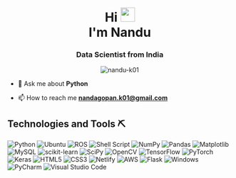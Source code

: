 <h1 align="center">Hi <img src="https://github.com/blackcater/blackcater/raw/main/images/Hi.gif" height="32"/><br>I'm Nandu </h1>
<h3 align="center">Data Scientist from India</h3>

<p align="center"> <img src="https://komarev.com/ghpvc/?username=nandu-k01&label=Visitors&color=green"
        alt="nandu-k01" /> </p>

<!--  <p align="center"> <a href="https://github.com/ryo-ma/github-profile-trophy"><img style="margin-left: 10px;"
           src="https://github-profile-trophy.vercel.app/?username=nandu-k01&theme=nord" alt="nandu-k01" /></a> </p> -->

<!-- 👨‍💻 All of my projects are available at <a href="">My Portfolio</a>!-->

- 💬 Ask me about **Python**

- 📫 How to reach me **nandagopan.k01@gmail.com**

## Technologies and Tools ⛏️
![Python](https://img.shields.io/badge/python-3670A0?style=for-the-badge&logo=python&logoColor=ffdd54)
![Ubuntu](https://img.shields.io/badge/Ubuntu-E95420?style=for-the-badge&logo=ubuntu&logoColor=white)
![ROS](https://img.shields.io/badge/ros-%230A0FF9.svg?style=for-the-badge&logo=ros&logoColor=white)
![Shell Script](https://img.shields.io/badge/shell_script-%23121011.svg?style=for-the-badge&logo=gnu-bash&logoColor=white)
![NumPy](https://img.shields.io/badge/numpy-%23013243.svg?style=for-the-badge&logo=numpy&logoColor=white)
![Pandas](https://img.shields.io/badge/pandas-%23150458.svg?style=for-the-badge&logo=pandas&logoColor=white)
![Matplotlib](https://img.shields.io/badge/Matplotlib-%23ffffff.svg?style=for-the-badge&logo=Matplotlib&logoColor=black)
![MySQL](https://img.shields.io/badge/mysql-%2300f.svg?style=for-the-badge&logo=mysql&logoColor=white)
![scikit-learn](https://img.shields.io/badge/scikit--learn-%23F7931E.svg?style=for-the-badge&logo=scikit-learn&logoColor=white)
![SciPy](https://img.shields.io/badge/SciPy-%230C55A5.svg?style=for-the-badge&logo=scipy&logoColor=%white)
![OpenCV](https://img.shields.io/badge/opencv-%23white.svg?style=for-the-badge&logo=opencv&logoColor=white)
![TensorFlow](https://img.shields.io/badge/TensorFlow-%23FF6F00.svg?style=for-the-badge&logo=TensorFlow&logoColor=white)
![PyTorch](https://img.shields.io/badge/PyTorch-%23EE4C2C.svg?style=for-the-badge&logo=PyTorch&logoColor=white)
![Keras](https://img.shields.io/badge/Keras-%23D00000.svg?style=for-the-badge&logo=Keras&logoColor=white)
![HTML5](https://img.shields.io/badge/html5-%23E34F26.svg?style=for-the-badge&logo=html5&logoColor=white)
![CSS3](https://img.shields.io/badge/css3-%231572B6.svg?style=for-the-badge&logo=css3&logoColor=white)
![Netlify](https://img.shields.io/badge/netlify-%23000000.svg?style=for-the-badge&logo=netlify&logoColor=#00C7B7)
![AWS](https://img.shields.io/badge/AWS-%23FF9900.svg?style=for-the-badge&logo=amazon-aws&logoColor=white)
![Flask](https://img.shields.io/badge/flask-%23000.svg?style=for-the-badge&logo=flask&logoColor=white)
![Windows](https://img.shields.io/badge/Windows-0078D6?style=for-the-badge&logo=windows&logoColor=white)
![PyCharm](https://img.shields.io/badge/pycharm-143?style=for-the-badge&logo=pycharm&logoColor=black&color=black&labelColor=green)
![Visual Studio Code](https://img.shields.io/badge/Visual%20Studio%20Code-0078d7.svg?style=for-the-badge&logo=visual-studio-code&logoColor=white)




                
<!-- <p>&nbsp;<img  src="https://github-readme-stats.vercel.app/api?username=nandu-k01&show_icons=true&locale=en"
        alt="nandu-k01" /></p>

 <p><img align="right"
        src="https://github-readme-stats.vercel.app/api/top-langs?username=nandu-k01&show_icons=true&locale=en&layout=compact"
        alt="nandu-k01" /></p>
<p><img align="left" src="https://github-readme-streak-stats.herokuapp.com/?user=nandu-k01&" alt="nandu-k01" /></p>
 -->
